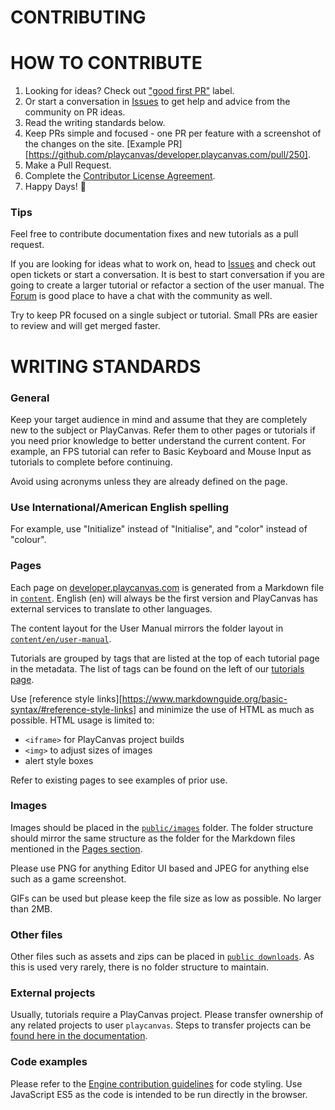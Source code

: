 # CONTRIBUTING

# HOW TO CONTRIBUTE

1. Looking for ideas? Check out ["good first PR"](https://github.com/playcanvas/developer.playcanvas.com/labels/good%20first%20PR) label.
2. Or start a conversation in [Issues](https://github.com/playcanvas/developer/issues) to get help and advice from the community on PR ideas.
3. Read the writing standards below.
4. Keep PRs simple and focused - one PR per feature with a screenshot of the changes on the site. [Example PR][https://github.com/playcanvas/developer.playcanvas.com/pull/250].
5. Make a Pull Request.
6. Complete the [Contributor License Agreement](https://docs.google.com/a/playcanvas.com/forms/d/1Ih69zQfJG-QDLIEpHr6CsaAs6fPORNOVnMv5nuo0cjk/viewform).
7. Happy Days! 🎉

### Tips

Feel free to contribute documentation fixes and new tutorials as a pull request.

If you are looking for ideas what to work on, head to [Issues](https://github.com/playcanvas/developers/issues) and check out open tickets or start a conversation. It is best to start conversation if you are going to create a larger tutorial or refactor a section of the user manual. The [Forum](http://forum.playcanvas.com/) is good place to have a chat with the community as well.

Try to keep PR focused on a single subject or tutorial. Small PRs are easier to review and will get merged faster.

# WRITING STANDARDS

### General

Keep your target audience in mind and assume that they are completely new to the subject or PlayCanvas. Refer them to other pages or tutorials if you need prior knowledge to better understand the current content. For example, an FPS tutorial can refer to Basic Keyboard and Mouse Input as tutorials to complete before continuing.

Avoid using acronyms unless they are already defined on the page.

### Use International/American English spelling

For example, use "Initialize" instead of "Initialise", and "color" instead of "colour".

### Pages

Each page on [developer.playcanvas.com](https://developer.playcanvas.com) is generated from a Markdown file in [`content`](https://github.com/playcanvas/developer.playcanvas.com/tree/master/content). English (en) will always be the first version and PlayCanvas has external services to translate to other languages.

The content layout for the User Manual mirrors the folder layout in [`content/en/user-manual`](https://github.com/playcanvas/developer.playcanvas.com/tree/master/content/en/user-manual).

Tutorials are grouped by tags that are listed at the top of each tutorial page in the metadata. The list of tags can be found on the left of our [tutorials page](https://developer.playcanvas.com/en/tutorials/).

Use [reference style links][https://www.markdownguide.org/basic-syntax/#reference-style-links] and minimize the use of HTML as much as possible. HTML usage is limited to:

- `<iframe>` for PlayCanvas project builds
- `<img>` to adjust sizes of images
- alert style boxes

Refer to existing pages to see examples of prior use.

### Images

Images should be placed in the [`public/images`](https://github.com/playcanvas/developer.playcanvas.com/tree/master/public/images) folder. The folder structure should mirror the same structure as the folder for the Markdown files mentioned in the [Pages section](#Pages).

Please use PNG for anything Editor UI based and JPEG for anything else such as a game screenshot.

GIFs can be used but please keep the file size as low as possible. No larger than 2MB.

### Other files

Other files such as assets and zips can be placed in [`public downloads`](https://github.com/playcanvas/developer.playcanvas.com/tree/master/public/downloads). As this is used very rarely, there is no folder structure to maintain.

### External projects

Usually, tutorials require a PlayCanvas project. Please transfer ownership of any related projects to user `playcanvas`. Steps to transfer projects can be [found here in the documentation](https://developer.playcanvas.com/en/user-manual/profile/projects/#transfer-project-ownership).

### Code examples

Please refer to the [Engine contribution guidelines](https://github.com/playcanvas/engine/blob/master/.github/CONTRIBUTING.md) for code styling. Use JavaScript ES5 as the code is intended to be run directly in the browser.